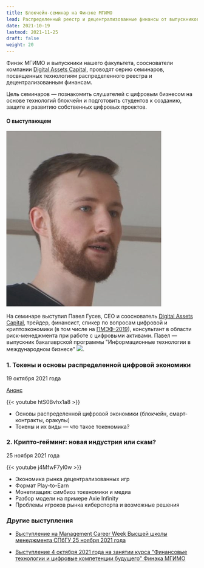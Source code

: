 ```yaml
---
title: Блокчейн-семинар на Финэке МГИМО
lead: Распределенный реестр и децентрализованные финансы от выпускников Финэка МГИМО
date: 2021-10-19
lastmod: 2021-11-25
draft: false
weight: 20
---
```


<!--
Блокчейн-семинар на Финэке МГИМО: распределенный реестр и децентрализованные финансы
-->

[dac]: https://t.me/da_capital

Финэк МГИМО и выпускники нашего факультета, сооснователи компании
[Digital Assets Capital][dac],
проводят серию семинаров, посвященных технологиям распределенного реестра
и децентрализованным финансам.

Цель семинаров — познакомить слушателей с цифровым бизнесом на основе технологий
блокчейн и подготовить студентов к созданию, защите и развитию
собственных цифровых проектов.

#### О выступающем

<div class="float-left mr-3 pt-2">
<img 
    src="/images/person/pavel_gusev.jpg"
    alt="Павел Гусев"
    title="Павел Гусев"
    class="rounded-photo"
/>
</div>

[pmef]: https://vk.com/wall-100987259_588
[itmb]: /program/undergrad/itmb

На семинаре выступил Павел Гусев, CEO и сооснователь [Digital Assets Capital][dac],
трейдер, финансист, спикер по вопросам цифровой и криптоэкономики
(в том числе на [ПМЭФ-2019][pmef]),
консультант в области риск-менеджмента при работе с цифровыми активами.
Павел — выпускник бакалаврской программы
"Информационные технологии в международном бизнесе"
[![](https://img.shields.io/badge/Финэк_МГИМО-ИТМБ-blue)][itmb].

### 1. Токены и основы распределенной цифровой экономики

19 октября 2021 года

[Анонс](https://www.facebook.com/odinmgimo/photos/a.1637177886585538/2643793399257310/)

{{< youtube htS0Bvhx1a8 >}}

<p>

- Основы распределенной цифровой экономики (блокчейн, смарт-контракты, оракулы)
- Токены и их виды — что такое токеномика?

### 2. Крипто-гейминг: новая индустрия или скам?

25 ноября 2021 года

{{< youtube j4MfwF7yl0w >}}

<p>

- Экономика рынка децентрализованных игр
- Формат Play-to-Earn
- Монетизация: симбиоз токеномики и медиа
- Разбор модели на примере Axie Infinity
- Проблемы игроков рынка киберспорта и возможные решения

### Другие выступления

- [Выступление на Management Career Week Высшей школы менеджмента СПбГУ 25 ноября 2021 года](https://gsom.spbu.ru/all_news/event2021-11-25_7/)

- [Выступление 4 октября 2021 года на занятии курса "Финансовые технологии и цифровые компетенции будущего" Финэка МГИМО](https://finec.mgimo.ru/blog/alumni-talk-about-play-finance-and-blockchain/)

<!--

Темы семинара:

- Основы распределенной цифровой экономики (блокчейн, смарт-контракты, оракулы)
- Токены и их виды — что такое токеномика?
- Биржи, трейдинг, деривативы и управление риском
- Криптогейминг — "спорт с холодным расчетом"
- Информационная безопасность
- Медиапроекты
- Безумие NFT и что его подталкивает
- Венчурные проекты в области распределенного реестра
- Анализ данных и программирование в криптоэкономике

---

Хотите узнать о новых мероприятиях и конкурсах по блокчейну - подписывайтесь на почтовую рассылку:

-->
